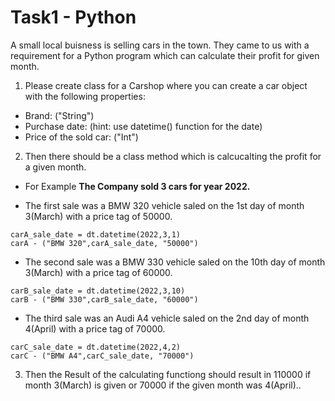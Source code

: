 # Task1 - Python

A small local buisness is selling cars in the town. They came to us with a requirement for a Python program which can calculate their profit for given month.

1. Please create class for a Carshop where you can create a car object with the following properties:
 - Brand: ("String")
 - Purchase date: (hint: use datetime() function for the date)
 - Price of the sold car: ("Int")
 
2. Then there should be a class method which is calcucalting the profit for a given month.

- For Example **The Company sold 3 cars for year 2022.**

- The first sale was a BMW 320 vehicle saled on the 1st day of month 3(March) with a price tag of 50000.
```
carA_sale_date = dt.datetime(2022,3,1)
carA - ("BMW 320",carA_sale_date, "50000")
```

- The second sale was a BMW 330 vehicle saled on the 10th day of month 3(March) with a price tag of 60000.
```
carB_sale_date = dt.datetime(2022,3,10)
carB - ("BMW 330",carB_sale_date, "60000")
```

- The third sale was an Audi A4 vehicle saled on the 2nd day of month 4(April) with a price tag of 70000.
```
carC_sale_date = dt.datetime(2022,4,2)
carC - ("BMW A4",carC_sale_date, "70000")
```

3. Then the Result of the calculating functiong should result in 110000 if month 3(March) is given or 70000 if the given month was 4(April)..
